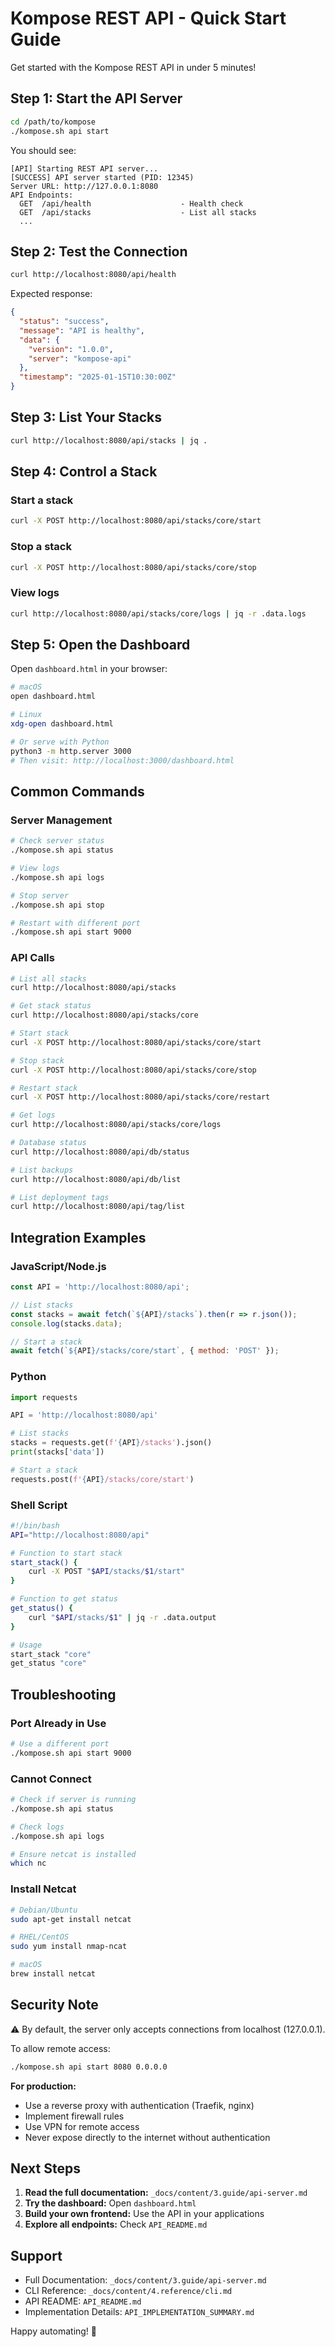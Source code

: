 # Kompose REST API - Quick Start Guide

Get started with the Kompose REST API in under 5 minutes!

## Step 1: Start the API Server

```bash
cd /path/to/kompose
./kompose.sh api start
```

You should see:
```
[API] Starting REST API server...
[SUCCESS] API server started (PID: 12345)
Server URL: http://127.0.0.1:8080
API Endpoints:
  GET  /api/health                    - Health check
  GET  /api/stacks                    - List all stacks
  ...
```

## Step 2: Test the Connection

```bash
curl http://localhost:8080/api/health
```

Expected response:
```json
{
  "status": "success",
  "message": "API is healthy",
  "data": {
    "version": "1.0.0",
    "server": "kompose-api"
  },
  "timestamp": "2025-01-15T10:30:00Z"
}
```

## Step 3: List Your Stacks

```bash
curl http://localhost:8080/api/stacks | jq .
```

## Step 4: Control a Stack

### Start a stack
```bash
curl -X POST http://localhost:8080/api/stacks/core/start
```

### Stop a stack
```bash
curl -X POST http://localhost:8080/api/stacks/core/stop
```

### View logs
```bash
curl http://localhost:8080/api/stacks/core/logs | jq -r .data.logs
```

## Step 5: Open the Dashboard

Open `dashboard.html` in your browser:

```bash
# macOS
open dashboard.html

# Linux
xdg-open dashboard.html

# Or serve with Python
python3 -m http.server 3000
# Then visit: http://localhost:3000/dashboard.html
```

## Common Commands

### Server Management
```bash
# Check server status
./kompose.sh api status

# View logs
./kompose.sh api logs

# Stop server
./kompose.sh api stop

# Restart with different port
./kompose.sh api start 9000
```

### API Calls
```bash
# List all stacks
curl http://localhost:8080/api/stacks

# Get stack status
curl http://localhost:8080/api/stacks/core

# Start stack
curl -X POST http://localhost:8080/api/stacks/core/start

# Stop stack
curl -X POST http://localhost:8080/api/stacks/core/stop

# Restart stack
curl -X POST http://localhost:8080/api/stacks/core/restart

# Get logs
curl http://localhost:8080/api/stacks/core/logs

# Database status
curl http://localhost:8080/api/db/status

# List backups
curl http://localhost:8080/api/db/list

# List deployment tags
curl http://localhost:8080/api/tag/list
```

## Integration Examples

### JavaScript/Node.js
```javascript
const API = 'http://localhost:8080/api';

// List stacks
const stacks = await fetch(`${API}/stacks`).then(r => r.json());
console.log(stacks.data);

// Start a stack
await fetch(`${API}/stacks/core/start`, { method: 'POST' });
```

### Python
```python
import requests

API = 'http://localhost:8080/api'

# List stacks
stacks = requests.get(f'{API}/stacks').json()
print(stacks['data'])

# Start a stack
requests.post(f'{API}/stacks/core/start')
```

### Shell Script
```bash
#!/bin/bash
API="http://localhost:8080/api"

# Function to start stack
start_stack() {
    curl -X POST "$API/stacks/$1/start"
}

# Function to get status
get_status() {
    curl "$API/stacks/$1" | jq -r .data.output
}

# Usage
start_stack "core"
get_status "core"
```

## Troubleshooting

### Port Already in Use
```bash
# Use a different port
./kompose.sh api start 9000
```

### Cannot Connect
```bash
# Check if server is running
./kompose.sh api status

# Check logs
./kompose.sh api logs

# Ensure netcat is installed
which nc
```

### Install Netcat
```bash
# Debian/Ubuntu
sudo apt-get install netcat

# RHEL/CentOS
sudo yum install nmap-ncat

# macOS
brew install netcat
```

## Security Note

⚠️ By default, the server only accepts connections from localhost (127.0.0.1).

To allow remote access:
```bash
./kompose.sh api start 8080 0.0.0.0
```

**For production:**
- Use a reverse proxy with authentication (Traefik, nginx)
- Implement firewall rules
- Use VPN for remote access
- Never expose directly to the internet without authentication

## Next Steps

1. **Read the full documentation:** `_docs/content/3.guide/api-server.md`
2. **Try the dashboard:** Open `dashboard.html`
3. **Build your own frontend:** Use the API in your applications
4. **Explore all endpoints:** Check `API_README.md`

## Support

- Full Documentation: `_docs/content/3.guide/api-server.md`
- CLI Reference: `_docs/content/4.reference/cli.md`
- API README: `API_README.md`
- Implementation Details: `API_IMPLEMENTATION_SUMMARY.md`

Happy automating! 🚀
